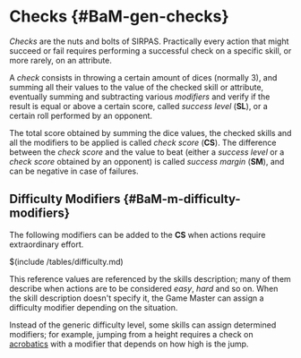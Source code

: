 # Checks {#BaM-gen-checks}

*Checks* are the nuts and bolts of SIRPAS. Practically every action that 
might succeed or fail requires performing a successful check on a specific
skill, or more rarely, on an attribute.

A *check* consists in throwing a certain amount of dices (normally 3), 
and summing all their values to the value of the checked skill or attribute, 
eventually summing and subtracting various *modifiers* and verify if the 
result is equal or above a certain score, called *success level* (**SL**), or a 
certain roll performed by an opponent.

The total score obtained by summing the dice values, the checked skills and all
the modifiers to be applied is called *check score* (**CS**). The difference between the
*check score* and the value to beat (either a *success level* or a *check score* obtained
by an opponent) is called *success margin* (**SM**), and can be negative in case of
failures.

## Difficulty Modifiers {#BaM-m-difficulty-modifiers}

The following modifiers can be added to the **CS** when actions require extraordinary effort.

$(include /tables/difficulty.md)

This reference values are referenced by the skills description; many of them describe when actions
are to be considered *easy*, *hard* and so on. When the skill description doesn't specify it,
the Game Master can assign a difficulty modifier depending on the situation.

Instead of the generic difficulty level, some skills can assign determined modifiers;
for example, jumping from a height requires a check on [acrobatics](#BaM-s-acrobatis) with a
modifier that depends on how high is the jump.


